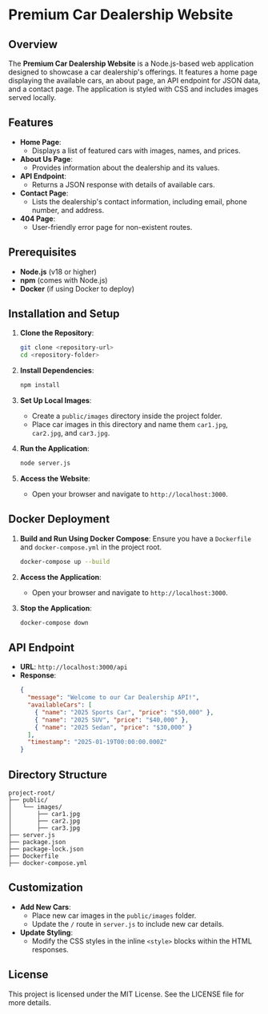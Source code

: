 # Premium Car Dealership Website

## Overview
The **Premium Car Dealership Website** is a Node.js-based web application designed to showcase a car dealership's offerings. It features a home page displaying the available cars, an about page, an API endpoint for JSON data, and a contact page. The application is styled with CSS and includes images served locally.

## Features
- **Home Page**:
  - Displays a list of featured cars with images, names, and prices.
- **About Us Page**:
  - Provides information about the dealership and its values.
- **API Endpoint**:
  - Returns a JSON response with details of available cars.
- **Contact Page**:
  - Lists the dealership's contact information, including email, phone number, and address.
- **404 Page**:
  - User-friendly error page for non-existent routes.

## Prerequisites
- **Node.js** (v18 or higher)
- **npm** (comes with Node.js)
- **Docker** (if using Docker to deploy)

## Installation and Setup

1. **Clone the Repository**:
   ```bash
   git clone <repository-url>
   cd <repository-folder>
   ```

2. **Install Dependencies**:
   ```bash
   npm install
   ```

3. **Set Up Local Images**:
   - Create a `public/images` directory inside the project folder.
   - Place car images in this directory and name them `car1.jpg`, `car2.jpg`, and `car3.jpg`.

4. **Run the Application**:
   ```bash
   node server.js
   ```

5. **Access the Website**:
   - Open your browser and navigate to `http://localhost:3000`.

## Docker Deployment

1. **Build and Run Using Docker Compose**:
   Ensure you have a `Dockerfile` and `docker-compose.yml` in the project root.

   ```bash
   docker-compose up --build
   ```

2. **Access the Application**:
   - Open your browser and navigate to `http://localhost:3000`.

3. **Stop the Application**:
   ```bash
   docker-compose down
   ```

## API Endpoint
- **URL**: `http://localhost:3000/api`
- **Response**:
  ```json
  {
    "message": "Welcome to our Car Dealership API!",
    "availableCars": [
      { "name": "2025 Sports Car", "price": "$50,000" },
      { "name": "2025 SUV", "price": "$40,000" },
      { "name": "2025 Sedan", "price": "$30,000" }
    ],
    "timestamp": "2025-01-19T00:00:00.000Z"
  }
  ```

## Directory Structure
```
project-root/
├── public/
│   └── images/
│       ├── car1.jpg
│       ├── car2.jpg
│       ├── car3.jpg
├── server.js
├── package.json
├── package-lock.json
├── Dockerfile
├── docker-compose.yml
```

## Customization
- **Add New Cars**:
  - Place new car images in the `public/images` folder.
  - Update the `/` route in `server.js` to include new car details.
- **Update Styling**:
  - Modify the CSS styles in the inline `<style>` blocks within the HTML responses.

## License
This project is licensed under the MIT License. See the LICENSE file for more details.

